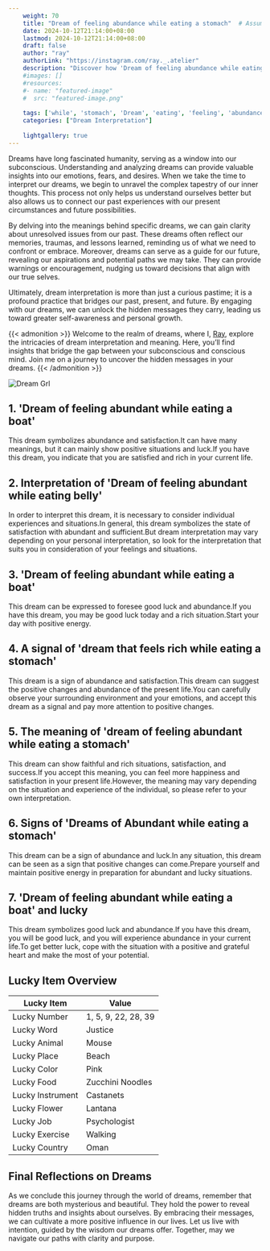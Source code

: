 ```yaml
---
    weight: 70
    title: "Dream of feeling abundance while eating a stomach"  # Assuming 'title' column exists
    date: 2024-10-12T21:14:00+08:00
    lastmod: 2024-10-12T21:14:00+08:00
    draft: false
    author: "ray"
    authorLink: "https://instagram.com/ray._.atelier"
    description: "Discover how 'Dream of feeling abundance while eating a stomach' can interpret your future and uncover its significant meanings in your life."
    #images: []
    #resources:
    #- name: "featured-image"
    #  src: "featured-image.png"
    
    tags: ['while', 'stomach', 'Dream', 'eating', 'feeling', 'abundance']
    categories: ["Dream Interpretation"]
    
    lightgallery: true
---
```

    
Dreams have long fascinated humanity, serving as a window into our subconscious. Understanding and analyzing dreams can provide valuable insights into our emotions, fears, and desires. When we take the time to interpret our dreams, we begin to unravel the complex tapestry of our inner thoughts. This process not only helps us understand ourselves better but also allows us to connect our past experiences with our present circumstances and future possibilities.

By delving into the meanings behind specific dreams, we can gain clarity about unresolved issues from our past. These dreams often reflect our memories, traumas, and lessons learned, reminding us of what we need to confront or embrace. Moreover, dreams can serve as a guide for our future, revealing our aspirations and potential paths we may take. They can provide warnings or encouragement, nudging us toward decisions that align with our true selves.

Ultimately, dream interpretation is more than just a curious pastime; it is a profound practice that bridges our past, present, and future. By engaging with our dreams, we can unlock the hidden messages they carry, leading us toward greater self-awareness and personal growth.

{{< admonition >}}
Welcome to the realm of dreams, where I, [Ray](https://instagram.com/ray._.atelier), explore the intricacies of dream interpretation and meaning. Here, you’ll find insights that bridge the gap between your subconscious and conscious mind. Join me on a journey to uncover the hidden messages in your dreams.
{{< /admonition >}}

![Dream Grl](https://cdn.pixabay.com/photo/2017/11/02/03/35/gothic-2910057_1280.jpg "Dream Grl")

## 1. 'Dream of feeling abundant while eating a boat'
This dream symbolizes abundance and satisfaction.It can have many meanings, but it can mainly show positive situations and luck.If you have this dream, you indicate that you are satisfied and rich in your current life.

## 2. Interpretation of 'Dream of feeling abundant while eating belly'
In order to interpret this dream, it is necessary to consider individual experiences and situations.In general, this dream symbolizes the state of satisfaction with abundant and sufficient.But dream interpretation may vary depending on your personal interpretation, so look for the interpretation that suits you in consideration of your feelings and situations.

## 3. 'Dream of feeling abundant while eating a boat'
This dream can be expressed to foresee good luck and abundance.If you have this dream, you may be good luck today and a rich situation.Start your day with positive energy.

## 4. A signal of 'dream that feels rich while eating a stomach'
This dream is a sign of abundance and satisfaction.This dream can suggest the positive changes and abundance of the present life.You can carefully observe your surrounding environment and your emotions, and accept this dream as a signal and pay more attention to positive changes.

## 5. The meaning of 'dream of feeling abundant while eating a stomach'
This dream can show faithful and rich situations, satisfaction, and success.If you accept this meaning, you can feel more happiness and satisfaction in your present life.However, the meaning may vary depending on the situation and experience of the individual, so please refer to your own interpretation.

## 6. Signs of 'Dreams of Abundant while eating a stomach'
This dream can be a sign of abundance and luck.In any situation, this dream can be seen as a sign that positive changes can come.Prepare yourself and maintain positive energy in preparation for abundant and lucky situations.

## 7. 'Dream of feeling abundant while eating a boat' and lucky
This dream symbolizes good luck and abundance.If you have this dream, you will be good luck, and you will experience abundance in your current life.To get better luck, cope with the situation with a positive and grateful heart and make the most of your potential.

## Lucky Item Overview
| Lucky Item          | Value              |
|---------------|--------------------|
| Lucky Number        | 1, 5, 9, 22, 28, 39  |
| Lucky Word          | Justice |
| Lucky Animal        | Mouse |
| Lucky Place         | Beach     |
| Lucky Color         | Pink     |
| Lucky Food          | Zucchini Noodles      |
| Lucky Instrument    | Castanets |
| Lucky Flower        | Lantana    |
| Lucky Job           | Psychologist       |
| Lucky Exercise      | Walking  |
| Lucky Country       | Oman    |


##  Final Reflections on Dreams

As we conclude this journey through the world of dreams, remember that dreams are both mysterious and beautiful. They hold the power to reveal hidden truths and insights about ourselves. By embracing their messages, we can cultivate a more positive influence in our lives. Let us live with intention, guided by the wisdom our dreams offer. Together, may we navigate our paths with clarity and purpose.
